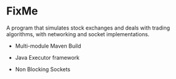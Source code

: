 # FixMe
A program that simulates stock exchanges and deals with trading algorithms, with networking and socket implementations.

- Multi-module Maven Build

- Java Executor framework

- Non Blocking Sockets
